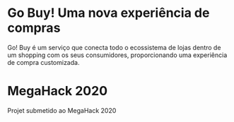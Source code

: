 # Go Buy! Uma nova experiência de compras

Go! Buy é um serviço que conecta todo o ecossistema de lojas dentro de um shopping com os seus consumidores, proporcionando uma experiência de compra customizada.

# MegaHack 2020
Projet submetido ao MegaHack 2020